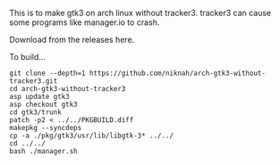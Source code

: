 
This is to make gtk3 on arch linux without tracker3.
tracker3 can cause some programs like manager.io to crash.

Download from the releases here.

To build...


```
git clone --depth=1 https://github.com/niknah/arch-gtk3-without-tracker3.git
cd arch-gtk3-without-tracker3
asp update gtk3
asp checkout gtk3
cd gtk3/trunk
patch -p2 < ../../PKGBUILD.diff
makepkg --syncdeps
cp -a ./pkg/gtk3/usr/lib/libgtk-3* ../../
cd ../../
bash ./manager.sh
```
